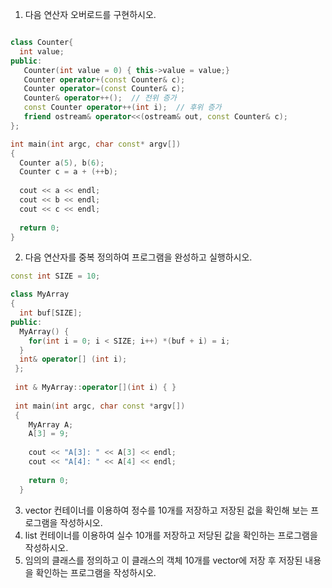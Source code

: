 1. 다음 연산자 오버로드를 구현하시오.

```c++

class Counter{
  int value;
public:
   Counter(int value = 0) { this->value = value;}
   Counter operator+(const Counter& c);
   Counter operator=(const Counter& c);
   Counter& operator++();  // 전위 증가
   const Counter operator++(int i);  // 후위 증가
   friend ostream& operator<<(ostream& out, const Counter& c);
}; 

int main(int argc, char const* argv[])
{
  Counter a(5), b(6);
  Counter c = a + (++b);
  
  cout << a << endl;
  cout << b << endl;
  cout << c << endl;
  
  return 0;
}
```

2. 다음 연산자를 중복 정의하여 프로그램을 완성하고 실행하시오.

```c++
const int SIZE = 10;

class MyArray
{
  int buf[SIZE];
public:
  MyArray() {
    for(int i = 0; i < SIZE; i++) *(buf + i) = i;
  }
  int& operator[] (int i);
 };
 
 int & MyArray::operator[](int i) { }
 
 int main(int argc, char const *argv[])
 {
    MyArray A;
    A[3] = 9;
    
    cout << "A[3]: " << A[3] << endl;
    cout << "A[4]: " << A[4] << endl;
    
    return 0;
  }
  ```
  
  3. vector 컨테이너를 이용하여 정수를 10개를 저장하고 저장된 겂을 확인해 보는 프로그램을 작성하시오.
  4. list 컨테이너를 이용하여 실수 10개를 저장하고 저당된 값을 확인하는 프로그램을 작성하시오.
  5. 임의의 클래스를 정의하고 이 클래스의 객체 10개를 vector에 저장 후 저장된 내용을 확인하는 프로그램을 작성하시오.  
